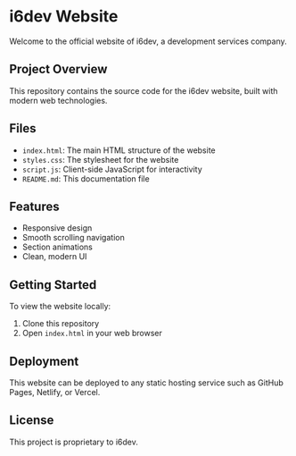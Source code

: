 # i6dev Website

Welcome to the official website of i6dev, a development services company.

## Project Overview

This repository contains the source code for the i6dev website, built with modern web technologies.

## Files

- `index.html`: The main HTML structure of the website
- `styles.css`: The stylesheet for the website
- `script.js`: Client-side JavaScript for interactivity
- `README.md`: This documentation file

## Features

- Responsive design
- Smooth scrolling navigation
- Section animations
- Clean, modern UI

## Getting Started

To view the website locally:

1. Clone this repository
2. Open `index.html` in your web browser

## Deployment

This website can be deployed to any static hosting service such as GitHub Pages, Netlify, or Vercel.

## License

This project is proprietary to i6dev.